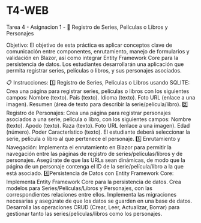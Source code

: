 # T4-WEB
Tarea 4 - Asignacion 1 - 🎯 Registro de Series, Películas o Libros y Personajes

Objetivo: El objetivo de esta práctica es aplicar conceptos clave de comunicación entre componentes, enrutamiento, manejo de formularios y validación en Blazor, así como integrar Entity Framework Core para la persistencia de datos. Los estudiantes desarrollarán una aplicación que permita registrar series, películas o libros, y sus personajes asociados.

📋 Instrucciones:
1️⃣ Registro de Series, Películas o Libros usando SQLITE:
Crea una página para registrar series, películas o libros con los siguientes campos:
Nombre (texto).
País (texto).
Idioma (texto).
Foto URL (enlace a una imagen).
Resumen (área de texto para describir la serie/película/libro).
2️⃣ Registro de Personajes:
Crea una página para registrar personajes asociados a una serie, película o libro, con los siguientes campos:
Nombre (texto).
Apodo (texto).
Raza (texto).
Foto URL (enlace a una imagen).
Edad (número).
Poder Característico (texto).
El estudiante deberá seleccionar la serie, película o libro al que pertenece el personaje.
3️⃣ Enrutamiento y Navegación:
Implementa el enrutamiento en Blazor para permitir la navegación entre las páginas de registro de series/películas/libros y de personajes.
Asegúrate de que las URLs sean dinámicas, de modo que la página de un personaje contenga el ID de la serie/película/libro a la que está asociado.
4️⃣Persistencia de Datos con Entity Framework Core:
Implementa Entity Framework Core para la persistencia de datos.
Crea modelos para Series/Películas/Libros y Personajes, con las correspondientes relaciones entre ellos.
Implementa las migraciones necesarias y asegúrate de que los datos se guarden en una base de datos.
Desarrolla las operaciones CRUD (Crear, Leer, Actualizar, Borrar) para gestionar tanto las series/películas/libros como los personajes.
